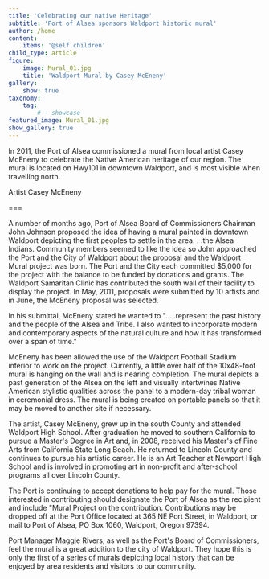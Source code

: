 ```yaml
---
title: 'Celebrating our native Heritage'
subtitle: 'Port of Alsea sponsors Waldport historic mural'
author: /home
content:
    items: '@self.children'
child_type: article
figure:
    image: Mural_01.jpg
    title: 'Waldport Mural by Casey McEneny'
gallery:
    show: true
taxonomy:
    tag:
        # - showcase
featured_image: Mural_01.jpg
show_gallery: true
---
```


In 2011, the Port of Alsea commissioned a mural from local artist Casey McEneny to celebrate the Native American heritage of our region.  The mural is located on Hwy101 in downtown Waldport, and is most visible when travelling north.

Artist Casey McEneny

===

A number of months ago, Port of Alsea Board of Commissioners Chairman John Johnson proposed the idea of having a mural painted in downtown Waldport depicting the first peoples to settle in the area. . .the Alsea Indians.  Community members seemed to like the idea so John approached the Port and the City of Waldport about the proposal and the Waldport Mural project was born.  The Port and the City each committed $5,000 for the project with the balance to be funded by donations and grants.  The Waldport Samaritan Clinic has contributed the south wall of their facility to display the project.  In May, 2011, proposals were submitted by 10 artists and in June, the McEneny proposal was selected.

In his submittal, McEneny stated he wanted to ". . .represent the past history and the people of the Alsea and Tribe.  I also wanted to incorporate modern and contemporary aspects of the natural culture and how it has transformed over a span of time."

McEneny has been allowed the use of the Waldport Football Stadium interior to work on the project.  Currently, a little over half of the 10x48-foot mural is hanging on the wall and is nearing completion.  The mural depicts a past generation of the Alsea on the left and visually intertwines Native American stylistic qualities across the panel to a modern-day tribal woman in ceremonial dress.  The mural is being created on portable panels so that it may be moved to another site if necessary.

The artist, Casey McEneny, grew up in the south County and attended Waldport High School.  After graduation he moved to southern California to pursue a Master's Degree in Art and, in 2008, received his Master's of Fine Arts from California State Long Beach.  He returned to Lincoln County and continues to pursue his artistic career.  He is an Art Teacher at Newport High School and is involved in promoting art in non-profit and after-school programs all over Lincoln County.

The Port is continuing to accept donations to help pay for the mural.  Those interested in contributing should designate the Port of Alsea as the recipient and include "Mural Project on the contribution.  Contributions may be dropped off at the Port Office located at 365 NE Port Street, in Waldport, or mail to Port of Alsea, PO Box 1060, Waldport, Oregon 97394.

Port Manager Maggie Rivers, as well as the Port's Board of Commissioners, feel the mural is a great addition to the city of Waldport.  They hope this is only the first of a series of murals depicting local history that can be enjoyed by area residents and visitors to our community.
